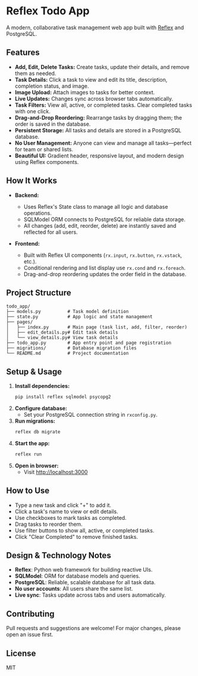 # Reflex Todo App

A modern, collaborative task management web app built with [Reflex](https://reflex.dev) and PostgreSQL.

## Features

- **Add, Edit, Delete Tasks:** Create tasks, update their details, and remove them as needed.
- **Task Details:** Click a task to view and edit its title, description, completion status, and image.
- **Image Upload:** Attach images to tasks for better context.
- **Live Updates:** Changes sync across browser tabs automatically.
- **Task Filters:** View all, active, or completed tasks. Clear completed tasks with one click.
- **Drag-and-Drop Reordering:** Rearrange tasks by dragging them; the order is saved in the database.
- **Persistent Storage:** All tasks and details are stored in a PostgreSQL database.
- **No User Management:** Anyone can view and manage all tasks—perfect for team or shared lists.
- **Beautiful UI:** Gradient header, responsive layout, and modern design using Reflex components.

## How It Works

- **Backend:**
  - Uses Reflex's State class to manage all logic and database operations.
  - SQLModel ORM connects to PostgreSQL for reliable data storage.
  - All changes (add, edit, reorder, delete) are instantly saved and reflected for all users.

- **Frontend:**
  - Built with Reflex UI components (`rx.input`, `rx.button`, `rx.vstack`, etc.).
  - Conditional rendering and list display use `rx.cond` and `rx.foreach`.
  - Drag-and-drop reordering updates the order field in the database.

## Project Structure

```
todo_app/
├── models.py          # Task model definition
├── state.py           # App logic and state management
├── pages/
│   ├── index.py       # Main page (task list, add, filter, reorder)
│   ├── edit_details.py# Edit task details
│   └── view_details.py# View task details
├── todo_app.py        # App entry point and page registration
├── migrations/        # Database migration files
└── README.md          # Project documentation
```

## Setup & Usage

1. **Install dependencies:**
   ```sh
   pip install reflex sqlmodel psycopg2
   ```
2. **Configure database:**
   - Set your PostgreSQL connection string in `rxconfig.py`.
3. **Run migrations:**
   ```sh
   reflex db migrate
   ```
4. **Start the app:**
   ```sh
   reflex run
   ```
5. **Open in browser:**
   - Visit [http://localhost:3000](http://localhost:3000)

## How to Use

- Type a new task and click "+" to add it.
- Click a task's name to view or edit details.
- Use checkboxes to mark tasks as completed.
- Drag tasks to reorder them.
- Use filter buttons to show all, active, or completed tasks.
- Click "Clear Completed" to remove finished tasks.

## Design & Technology Notes

- **Reflex**: Python web framework for building reactive UIs.
- **SQLModel**: ORM for database models and queries.
- **PostgreSQL**: Reliable, scalable database for all task data.
- **No user accounts**: All users share the same list.
- **Live sync**: Tasks update across tabs and users automatically.

## Contributing

Pull requests and suggestions are welcome! For major changes, please open an issue first.

## License

MIT
